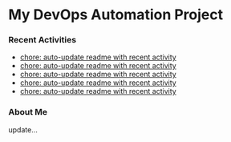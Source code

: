 # My DevOps Automation Project

### Recent Activities
<!-- activity:START -->
- [chore: auto-update readme with recent activity](https://github.com/kaigiii/mybowling-app/commit/bada7162d6b0a929b22aa75742b3695b24798902)
- [chore: auto-update readme with recent activity](https://github.com/kaigiii/mybowling-app/commit/a97840293a0c1104e8c36e3551ff0e2fe9cd06ec)
- [chore: auto-update readme with recent activity](https://github.com/kaigiii/mybowling-app/commit/d4b3202d15efca70465db5260e6e6cab02e54bb7)
- [chore: auto-update readme with recent activity](https://github.com/kaigiii/mybowling-app/commit/d16c0d300b05c09d2106d0bd6db9f0b813559d8a)
- [chore: auto-update readme with recent activity](https://github.com/kaigiii/mybowling-app/commit/2b7ce9b73fa734486c3ed836027200ae52a72023)
<!-- activity:END -->

### About Me
<!-- MYLINKS:START -->
<!-- MYLINKS:END -->

update...
